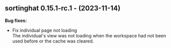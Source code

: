 ## sortinghat 0.15.1-rc.1 - (2023-11-14)

**Bug fixes:**

 * Fix individual page not loading\
   The individual's view was not loading when the workspace had not been
   used before or the cache was cleared.

